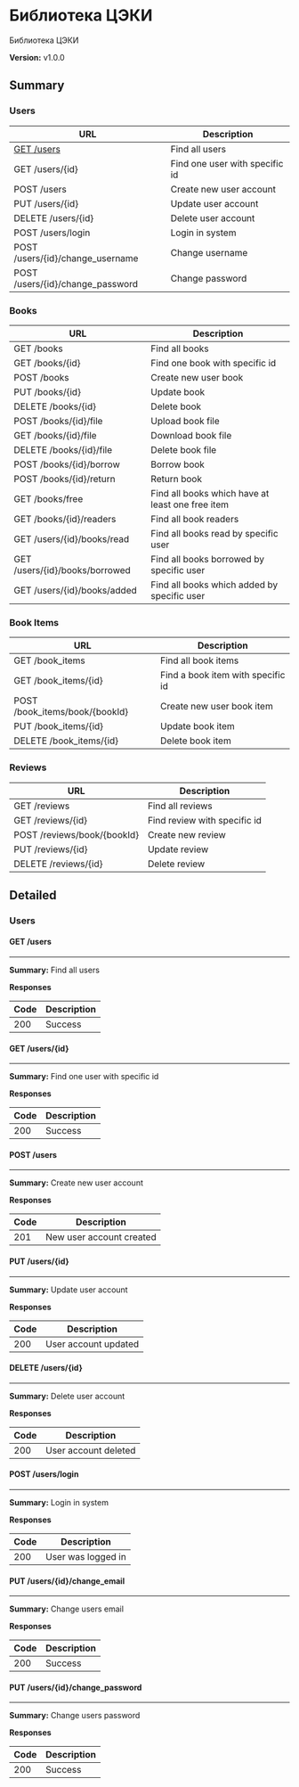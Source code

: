 Библиотека ЦЭКИ
===============
Библиотека ЦЭКИ

**Version:** v1.0.0

## Summary
### Users

| URL  | Description |
| ---  | ----------- |
| [GET /users](#get-\/-users)  | Find all users |
| GET /users/{id} | Find one user with specific id |
| POST /users | Create new user account |
| PUT /users/{id} | Update user account |
| DELETE /users/{id} | Delete user account |
| POST /users/login | Login in system |
| POST /users/{id}/change_username | Change username |
| POST /users/{id}/change_password | Change password |

### Books

| URL  | Description |
| ---  | ----------- |
| GET /books  | Find all books |
| GET /books/{id} | Find one book with specific id |
| POST /books | Create new user book |
| PUT /books/{id} | Update book |
| DELETE /books/{id} | Delete book |
| POST /books/{id}/file | Upload book file |
| GET /books/{id}/file | Download book file |
| DELETE /books/{id}/file | Delete book file |
| POST /books/{id}/borrow | Borrow book |
| POST /books/{id}/return | Return book |
| GET /books/free | Find all books which have at least one free item |
| GET /books/{id}/readers | Find all book readers |
| GET /users/{id}/books/read | Find all books read by specific user |
| GET /users/{id}/books/borrowed | Find all books borrowed by specific user |
| GET /users/{id}/books/added | Find all books which added by specific user |

### Book Items

| URL  | Description |
| ---  | ----------- |
| GET /book_items  | Find all book items |
| GET /book_items/{id} | Find a book item with specific id |
| POST /book_items/book/{bookId} | Create new user book item |
| PUT /book_items/{id} | Update book item |
| DELETE /book_items/{id} | Delete book item |

### Reviews

| URL  | Description |
| ---  | ----------- |
| GET /reviews  | Find all reviews |
| GET /reviews/{id} | Find review with specific id |
| POST /reviews/book/{bookId} | Create new review |
| PUT /reviews/{id} | Update review |
| DELETE /reviews/{id} | Delete review |

## Detailed 
### Users

#### GET /users
---
**Summary:** Find all users

**Responses**

| Code | Description |
| ---- | ----------- |
| 200 | Success |

#### GET /users/{id}
---
**Summary:** Find one user with specific id

**Responses**

| Code | Description |
| ---- | ----------- |
| 200 | Success |

#### POST /users
---
**Summary:** Create new user account

**Responses**

| Code | Description |
| ---- | ----------- |
| 201 | New user account created |

#### PUT /users/{id}
---
**Summary:** Update user account

**Responses**

| Code | Description |
| ---- | ----------- |
| 200 | User account updated |

#### DELETE /users/{id}
---
**Summary:** Delete user account

**Responses**

| Code | Description |
| ---- | ----------- |
| 200 | User account deleted |

#### POST /users/login
---
**Summary:** Login in system

**Responses**

| Code | Description |
| ---- | ----------- |
| 200 | User was logged in |

#### PUT /users/{id}/change_email
---
**Summary:** Change users email

**Responses**

| Code | Description |
| ---- | ----------- |
| 200 | Success |

#### PUT /users/{id}/change_password
---
**Summary:** Change users password

**Responses**

| Code | Description |
| ---- | ----------- |
| 200 | Success |
